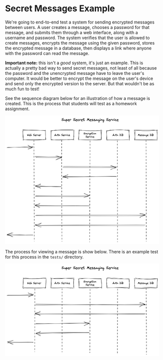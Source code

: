 # Secret Messages Example

We're going to end-to-end test a system for sending encrypted messages between
users. A user creates a message, chooses a password for that message, and
submits them through a web interface, along with a username and password. The
system verifies that the user is allowed to create messages, encrypts the
message using the given password, stores the encrypted message in a database,
then displays a link where anyone with the password can read the message.

**Important note:** this isn't a *good* system, it's just an example. This is
actually a pretty bad way to send secret messages, not least of all because the
password and the unencrypted message have to leave the user's computer. It would
be better to encrypt the message on the user's device and send only the
encrypted version to the server. But that wouldn't be as much fun to test!

See the sequence diagram below for an illustration of how a message is created.
This is the process that students will test as a homework assignment.

![Creating a secret message](create-message.png)

The process for viewing a message is show below. There is an example test for
this process in the `tests/` directory.

![Viewing a secrete message](view-message.png)

